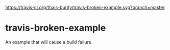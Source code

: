 https://travis-ci.org/thais-burity/travis-broken-example.svg?branch=master

# travis-broken-example

An example that will cause a build failure
